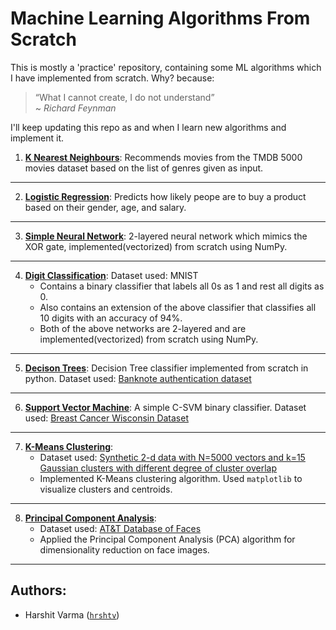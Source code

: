 # Machine Learning Algorithms From Scratch

This is mostly a 'practice' repository, containing some ML algorithms which I have implemented from scratch. Why? because:

> “What I cannot create, I do not understand”  
    ~ *<cite>Richard Feynman</cite>*

I'll keep updating this repo as and when I learn new algorithms and implement it.  

1. [**K Nearest Neighbours**](K-Nearest-Neighbours): Recommends movies from the TMDB 5000 movies dataset based on the list of genres given as input.
---
2. [**Logistic Regression**](Logistic-Regression): Predicts how likely peope are to buy a product based on their gender, age, and salary.
---
3. [**Simple Neural Network**](Simple-Neural-Network): 2-layered neural network which mimics the XOR gate, implemented(vectorized) from scratch using NumPy.
---
4. [**Digit Classification**](Digit-Classification): Dataset used: MNIST  
    - Contains a binary classifier that labels all 0s as 1 and rest all digits as 0.
    - Also contains an extension of the above classifier that classifies all 10 digits with an accuracy of 94%.
    - Both of the above networks are 2-layered and are implemented(vectorized) from scratch using NumPy.
---
5. [**Decison Trees**](Decision-Trees): Decision Tree classifier implemented from scratch in python. Dataset used: [Banknote authentication dataset](http://archive.ics.uci.edu/ml/datasets/banknote+authentication)
---
6. [**Support Vector Machine**](SVM): A simple C-SVM binary classifier. Dataset used: [Breast Cancer Wisconsin Dataset](https://www.kaggle.com/uciml/breast-cancer-wisconsin-data)
---
7. [**K-Means Clustering**](K-Means-Clustering): 
	- Dataset used: [Synthetic 2-d data with N=5000 vectors and k=15 Gaussian clusters with different degree of cluster overlap](http://cs.joensuu.fi/sipu/datasets/)
	- Implemented K-Means clustering algorithm. Used `matplotlib` to visualize clusters and centroids.  
---
8. [**Principal Component Analysis**](PCA):
	- Dataset used: [AT&T Database of Faces](https://www.kaggle.com/kasikrit/att-database-of-faces)
	- Applied the Principal Component Analysis (PCA) algorithm for dimensionality reduction on face images.

---

## Authors:

- Harshit Varma ([`hrshtv`](https://github.com/hrshtv))